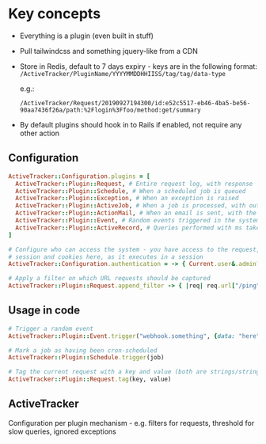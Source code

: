 # Key concepts

* Everything is a plugin (even built in stuff)
* Pull tailwindcss and something jquery-like from a CDN
* Store in Redis, default to 7 days expiry - keys are in the following format:
  `/ActiveTracker/PluginName/YYYYMMDDHHIISS/tag/tag/data-type`

  e.g.:

  `/ActiveTracker/Request/20190927194300/id:e52c5517-eb46-4ba5-be56-90aa7436f26a/path:%2Flogin%3Ffoo/method:get/summary`

* By default plugins should hook in to Rails if enabled, not require any other action

## Configuration

```ruby
ActiveTracker::Configuration.plugins = [
  ActiveTracker::Plugin::Request, # Entire request log, with response
  ActiveTracker::Plugin::Schedule, # When a scheduled job is queued
  ActiveTracker::Plugin::Exception, # When an exception is raised
  ActiveTracker::Plugin::ActiveJob, # When a job is processed, with output
  ActiveTracker::Plugin::ActionMail, # When an email is sent, with the body
  ActiveTracker::Plugin::Event, # Random events triggered in the system
  ActiveTracker::Plugin::ActiveRecord, # Queries performed with ms taken
]

# Configure who can access the system - you have access to the request,
# session and cookies here, as it executes in a session
ActiveTracker::Configuration.authentication = -> { Current.user&.admin? }

# Apply a filter on which URL requests should be captured
ActiveTracker::Plugin::Request.append_filter -> { |req| req.url["/ping"] }
```

## Usage in code

```ruby
# Trigger a random event
ActiveTracker::Plugin::Event.trigger("webhook.something", {data: "here"})

# Mark a job as having been cron-scheduled
ActiveTracker::Plugin::Schedule.trigger(job)

# Tag the current request with a key and value (both are strings/string-like)
ActiveTracker::Plugin::Request.tag(key, value)
```

## ActiveTracker

Configuration per plugin mechanism - e.g. filters for requests, threshold for slow queries, ignored exceptions
